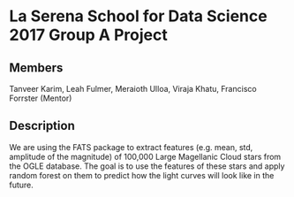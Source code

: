 # La Serena School for Data Science 2017 Group A Project

## Members
Tanveer Karim, Leah Fulmer, Meraioth Ulloa, Viraja Khatu, Francisco Forrster (Mentor)

## Description
We are using the FATS package to extract features (e.g. mean, std, amplitude of the magnitude) of 100,000 Large Magellanic Cloud 
stars from the OGLE database. The goal is to use the features of these stars and apply random forest on them to predict how the
light curves will look like in the future.

